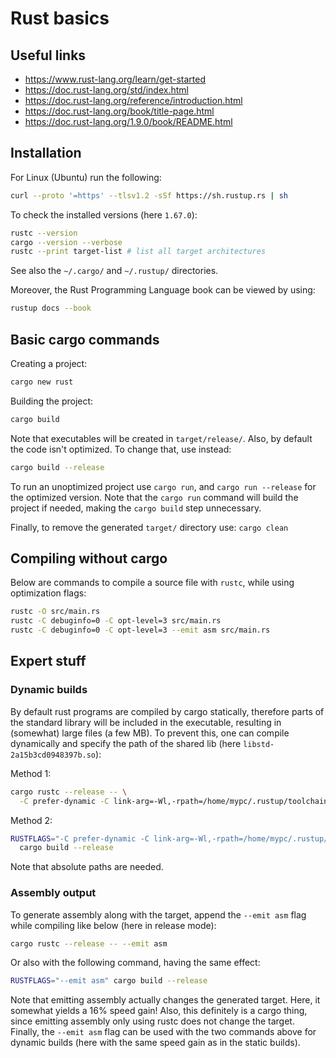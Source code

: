 # Rust basics


## Useful links

- <https://www.rust-lang.org/learn/get-started>
- <https://doc.rust-lang.org/std/index.html>
- <https://doc.rust-lang.org/reference/introduction.html>
- <https://doc.rust-lang.org/book/title-page.html>
- <https://doc.rust-lang.org/1.9.0/book/README.html>


## Installation

For Linux (Ubuntu) run the following:

```sh
curl --proto '=https' --tlsv1.2 -sSf https://sh.rustup.rs | sh
```

To check the installed versions (here ``` 1.67.0 ```):

```sh
rustc --version
cargo --version --verbose
rustc --print target-list # list all target architectures
```

See also the ``` ~/.cargo/ ``` and ``` ~/.rustup/ ``` directories.

Moreover, the Rust Programming Language book can be viewed by using:

```sh
rustup docs --book
```


## Basic cargo commands

Creating a project:

```sh
cargo new rust
```

Building the project:

```sh
cargo build
```

Note that executables will be created in ``` target/release/ ```. Also, by default the code isn't optimized. To change that, use instead:

```sh
cargo build --release
```

To run an unoptimized project use ``` cargo run ```, and ``` cargo run --release ``` for the optimized version.
Note that the ``` cargo run ``` command will build the project if needed, making the ``` cargo build ``` step unnecessary.

Finally, to remove the generated ``` target/ ``` directory use: ``` cargo clean ```


## Compiling without cargo

Below are commands to compile a source file with ``` rustc ```, while using optimization flags:

```sh
rustc -O src/main.rs
rustc -C debuginfo=0 -C opt-level=3 src/main.rs
rustc -C debuginfo=0 -C opt-level=3 --emit asm src/main.rs
```


## Expert stuff

### Dynamic builds

By default rust programs are compiled by cargo statically, therefore parts of the standard library will be included in the executable, resulting in (somewhat) large files (a few MB). To prevent this, one can compile dynamically and specify the path of the shared lib (here ``` libstd-2a15b3cd0948397b.so ```):

Method 1:

```sh
cargo rustc --release -- \
  -C prefer-dynamic -C link-arg=-Wl,-rpath=/home/mypc/.rustup/toolchains/stable-x86_64-unknown-linux-gnu/lib
```

Method 2:

```sh
RUSTFLAGS="-C prefer-dynamic -C link-arg=-Wl,-rpath=/home/mypc/.rustup/toolchains/stable-x86_64-unknown-linux-gnu/lib" \
  cargo build --release
```

Note that absolute paths are needed.


### Assembly output

To generate assembly along with the target, append the ``` --emit asm ``` flag while compiling like below (here in release mode):

```sh
cargo rustc --release -- --emit asm
```

Or also with the following command, having the same effect:

```sh
RUSTFLAGS="--emit asm" cargo build --release
```

Note that emitting assembly actually changes the generated target. Here, it somewhat yields a 16% speed gain! Also, this definitely is a cargo thing, since emitting assembly only using rustc does not change the target. Finally, the ``` --emit asm ``` flag can be used with the two commands above for dynamic builds (here with the same speed gain as in the static builds).
